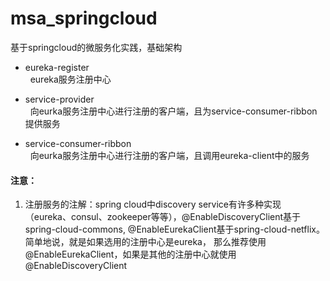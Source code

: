 # msa_springcloud
基于springcloud的微服务化实践，基础架构

* eureka-register<br>
&nbsp;&nbsp;eureka服务注册中心

* service-provider<br>
&nbsp;&nbsp;向eurka服务注册中心进行注册的客户端，且为service-consumer-ribbon提供服务

* service-consumer-ribbon<br>
&nbsp;&nbsp;向eurka服务注册中心进行注册的客户端，且调用eureka-client中的服务

#### 注意：
1. 注册服务的注解：spring cloud中discovery service有许多种实现（eureka、consul、zookeeper等等），@EnableDiscoveryClient基于
spring-cloud-commons, @EnableEurekaClient基于spring-cloud-netflix。简单地说，就是如果选用的注册中心是eureka，
那么推荐使用@EnableEurekaClient，如果是其他的注册中心就使用@EnableDiscoveryClient